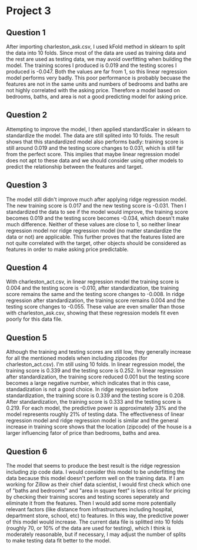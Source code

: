 # Project 3
## Question 1
After importing charleston_ask.csv, I used kFold method in sklearn to split the data into 10 folds. Since most of the data are used as training data and the rest are used as testing data, we may avoid overfitting when building the model. The training scores I produced is 0.019 and the testing scores I produced is -0.047. Both the values are far from 1, so this linear regression model performs very badly. This poor performance is probably becuase the features are not in the same units and numbers of bedrooms and baths are not highly correlated with the asking price. Therefore a model based on bedrooms, baths, and area is not a good predicting model for asking price.  

## Question 2
Attempting to improve the model, I then applied standardScaler in sklearn to standardize the model. The data are still splited into 10 folds. The result shows that this standardized model also performs badly: training score is still around 0.019 and the testing score changes to 0.031, which is still far from the perfect score. This implies that maybe linear regression model does not apt to these data and we should consider using other models to predict the relationship between the features and target.  

## Question 3
The model still didn't improve much after applying ridge regression model. The new training score is 0.017 and the new testing score is -0.031. Then I standardized the data to see if the model would improve, the training score becomes 0.019 and the testing score becomes -0.034, which doesn't make much difference. Neither of these values are close to 1, so neither linear regression model nor ridge regression model (no matter standardize the data or not) are applicable. This further proves that the features listed are not quite correlated with the target, other objects should be considered as features in order to make asking price predictable. 

## Question 4
With charleston_act.csv, in linear regression model the training score is 0.004 and the testing score is -0.010, after standardization, tbe training score remains the same and the testing score changes to -0.008. In ridge regression after standardization, the training score remains 0.004 and the testing score changes to -0.055. These value are even smaller than those with charleston_ask.csv, showing that these regression models fit even poorly for this data file. 

## Question 5
Although the training and testing scores are still low, they generally increase for all the mentioned models when including zipcodes (for charleston_act.csv). I'm still using 10 folds. In linear regression model, the training score is 0.339 and the testing score is 0.252. In linear regression after standardization, the training score reduced 0.001 but the testing score becomes a large negative number, which indicates that in this case, standadization is not a good choice. In ridge regression before standardization, the training score is 0.339 and the testing score is 0.208. After standardization, the training score is 0.333 and the testing score is 0.219. For each model, the predictive power is approximately 33% and the model represents roughly 21% of testing data. The effectiveness of linear regression model and ridge regression model is similar and the general increase in training score shows that the location (zipcode) of the house is a larger influencing fator of price than bedrooms, baths and area. 

## Question 6
The model that seems to produce the best result is the ridge regression including zip code data. I would consider this model to be underfitting the data because this model doesn't perform well on the training data. If I am working for Zillow as their chief data scientist, I would first check which one of "baths and bedrooms" and "area in square feet" is less critical for pricing by checking their training scores and testing scores seperately and eliminate it from the features. Then I would add some more potentially relevant factors (like distance from infrastructures including hospital, department store, school, etc) to features. In this way, the predictive power of this model would increase. The current data file is splitted into 10 folds (roughly 70, or 10% of the data are used for testing), which I think is moderately reasonable, but if necessary, I may adjust the number of splits to make testing data fit better to the model. 
